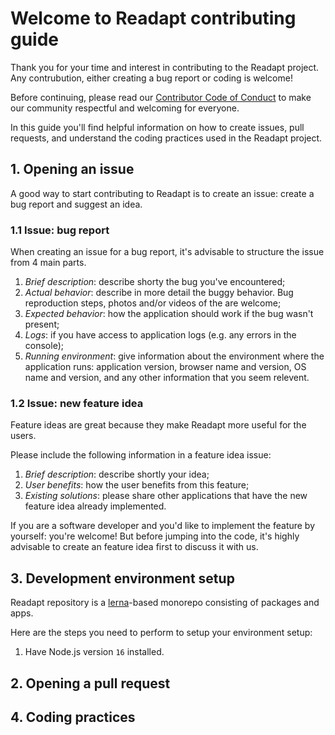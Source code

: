 # Welcome to Readapt contributing guide

Thank you for your time and interest in contributing to the Readapt project. Any contrubution, either creating a bug report or coding is welcome! 

Before continuing, please read our [Contributor Code of Conduct](./CODE_OF_CONDUCT.md) to make our community respectful and welcoming for everyone.  

In this guide you'll find helpful information on how to create issues, pull requests, and understand the coding practices used in the Readapt project.  

## 1. Opening an issue

A good way to start contributing to Readapt is to create an issue: create a bug report and suggest an idea.

### 1.1 Issue: bug report

When creating an issue for a bug report, it's advisable to structure the issue from 4 main parts.  

1. *Brief description*: describe shorty the bug you've encountered;
2. *Actual behavior*: describe in more detail the buggy behavior. Bug reproduction steps, photos and/or videos of the are welcome;
3. *Expected behavior*: how the application should work if the bug wasn't present;
3. *Logs*: if you have access to application logs (e.g. any errors in the console);
4. *Running environment*: give information about the environment where the application runs: application version, browser name and version, OS name and version, and any other information that you seem relevent.

### 1.2 Issue: new feature idea

Feature ideas are great because they make Readapt more useful for the users.  

Please include the following information in a feature idea issue:

1. *Brief description*: describe shortly your idea;
2. *User benefits*: how the user benefits from this feature;
3. *Existing solutions*: please share other applications that have the new feature idea already implemented.

If you are a software developer and you'd like to implement the feature by yourself: you're welcome! But before jumping into the code, it's highly advisable to create an feature idea first to discuss it with us.  

## 3. Development environment setup

Readapt repository is a [lerna](https://lerna.js.org/)-based monorepo consisting of packages and apps.

Here are the steps you need to perform to setup your environment setup:

1. Have Node.js version `16` installed. 

## 2. Opening a pull request

## 4. Coding practices


